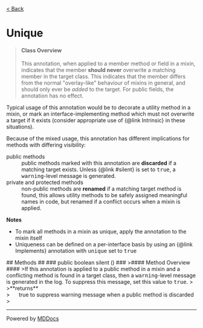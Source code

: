 [< Back](../README.md)
# Unique #
>#### Class Overview ####
>This annotation, when applied to a member method or field in a mixin,
 indicates that the member <b>should never</b> overwrite a matching member in
 the target class. This indicates that the member differs from the normal
 "overlay-like" behaviour of mixins in general, and should only ever be
 <em>added</em> to the target. For public fields, the annotation has no
 effect.
 
 <p>Typical usage of this annotation would be to decorate a utility method in
 a mixin, or mark an interface-implementing method which must not overwrite a
 target if it exists (consider appropriate use of {@link Intrinsic} in these
 situations).</p>

 <p>Because of the mixed usage, this annotation has different implications for
 methods with differing visibility:</p>
 
 <dl>
   <dt>public methods</dt>
   <dd>public methods marked with this annotation are <b>discarded</b> if a
   matching target exists. Unless {@link #silent} is set to <tt>true</tt>, a
   <tt>warning</tt>-level message is generated.</dd>
   <dt>private and protected methods</dt>
   <dd>non-public methods are <b>renamed</b> if a matching target method is
   found, this allows utility methods to be safely assigned meaningful names
   in code, but renamed if a conflict occurs when a mixin is applied.</dd>
 </dl>
 
 <p><strong>Notes</strong></p>
 
 <ul>
   <li>To mark all methods in a mixin as unique, apply the annotation to the
     mixin itself</li>
   <li>Uniqueness can be defined on a per-interface basis by using an
     {@link Implements} annotation with <tt>unique</tt> set to <tt>true</tt>
     </li>
 </ul>
## Methods ##
### public boolean silent () ###
>#### Method Overview ####
>If this annotation is applied to a public method in a mixin and a
 conflicting method is found in a target class, then a
 <tt>warning</tt>-level message is generated in the log. To suppress this
 message, set this value to <tt>true</tt>.
>
>**returns**<br />
>&nbsp;&nbsp;&nbsp;&nbsp;&nbsp;&nbsp;true to suppress warning message when a public method is
      discarded
>

---
Powered by [MDDocs](https://github.com/VRCube/MDDocs)